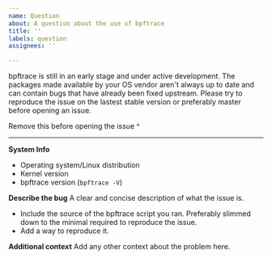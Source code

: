 ```yaml
---
name: Question
about: A question about the use of bpftrace
title: ''
labels: question
assignees: ''

---
```


bpftrace is still in an early stage and under active development. The packages made available by your OS vendor aren't always up to date and can contain bugs that have already been fixed upstream. Please try to reproduce the issue on the lastest stable version or preferably master before opening an issue.

Remove this before opening the issue ^

--------------------

**System Info**
- Operating system/Linux distribution
- Kernel version
- bpftrace version (`bpftrace -V`)

**Describe the bug**
A clear and concise description of what the issue is. 
- Include the source of the bpftrace script you ran. Preferably slimmed down to the minimal required to reproduce the issue. 
- Add a way to reproduce it. 

**Additional context**
Add any other context about the problem here.
